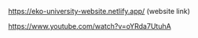 https://eko-university-website.netlify.app/ (website link)

https://www.youtube.com/watch?v=oYRda7UtuhA
